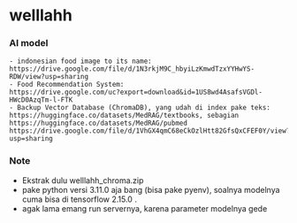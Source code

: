 # welllahh



### AI model
```
- indonesian food image to its name:
https://drive.google.com/file/d/1N3rkjM9C_hbyiLzKmwdTzxYYHwYS-RDW/view?usp=sharing
- Food Recommendation System:
https://drive.google.com/uc?export=download&id=1US8wd4AsafsVGDl-HWcD0AzqTm-l-FTK
- Backup Vector Database (ChromaDB), yang udah di index pake teks: https://huggingface.co/datasets/MedRAG/textbooks, sebagian https://huggingface.co/datasets/MedRAG/pubmed 
https://drive.google.com/file/d/1VhGX4qmC68eCkOzlHtt82GfsQxCFEF0Y/view?usp=sharing
```

### Note
- Ekstrak dulu welllahh_chroma.zip 
- pake python versi 3.11.0 aja bang (bisa pake pyenv), soalnya modelnya cuma bisa di tensorflow 2.15.0 .
- agak lama emang run servernya, karena parameter modelnya gede

